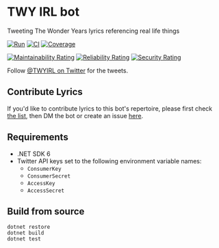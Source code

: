 # TWY IRL bot

Tweeting The Wonder Years lyrics referencing real life things

[![Run](https://github.com/SteveDesmond-ca/TWYIRL/actions/workflows/Run.yml/badge.svg)](https://github.com/SteveDesmond-ca/TWYIRL/actions/workflows/Run.yml)
[![CI](https://github.com/SteveDesmond-ca/TWYIRL/actions/workflows/CI.yml/badge.svg)](https://github.com/SteveDesmond-ca/TWYIRL/actions/workflows/CI.yml)
[![Coverage](https://sonarcloud.io/api/project_badges/measure?project=SteveDesmond-ca_TWYIRL&metric=coverage)](https://sonarcloud.io/summary/new_code?id=SteveDesmond-ca_TWYIRL)

[![Maintainability Rating](https://sonarcloud.io/api/project_badges/measure?project=SteveDesmond-ca_TWYIRL&metric=sqale_rating)](https://sonarcloud.io/summary/new_code?id=SteveDesmond-ca_TWYIRL)
[![Reliability Rating](https://sonarcloud.io/api/project_badges/measure?project=SteveDesmond-ca_TWYIRL&metric=reliability_rating)](https://sonarcloud.io/summary/new_code?id=SteveDesmond-ca_TWYIRL)
[![Security Rating](https://sonarcloud.io/api/project_badges/measure?project=SteveDesmond-ca_TWYIRL&metric=security_rating)](https://sonarcloud.io/summary/new_code?id=SteveDesmond-ca_TWYIRL)

Follow [@TWYIRL on Twitter](https://twitter.com/TWYIRL) for the tweets.

## Contribute Lyrics

If you'd like to contribute lyrics to this bot's repertoire, please first check [the list](TWYIRL/lyrics.md?plain=1), then DM the bot or create an issue [here](https://github.com/SteveDesmond-ca/TWYIRL/issues/new?template=new-lyrics.md).

## Requirements

- .NET SDK 6
- Twitter API keys set to the following environment variable names:
    - `ConsumerKey`
    - `ConsumerSecret`
    - `AccessKey`
    - `AccessSecret`

## Build from source

```
dotnet restore
dotnet build
dotnet test
```
